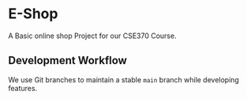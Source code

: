 # E-Shop

A Basic online shop Project for our CSE370 Course.

## Development Workflow

We use Git branches to maintain a stable `main` branch while developing features.
